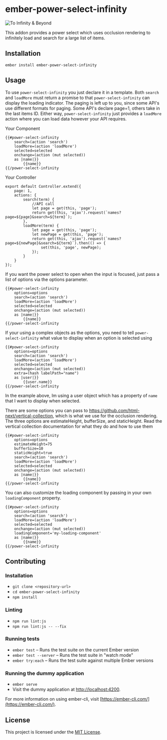 ember-power-select-infinity
==============================================================================

![To Infinity & Beyond](https://media.giphy.com/media/U2BASTIsaw8WQ/giphy.gif)


This addon provides a power select which uses occlusion rendering to infinitely load and search for a large list of items.

Installation
------------------------------------------------------------------------------

```
ember install ember-power-select-infinity
```


Usage
------------------------------------------------------------------------------

To use `power-select-infinity` you just declare it in a template.
Both `search` and `loadMore` must return a promise to that `power-select-infinity` can display the loading indicator.
The paging is left up to you, since some API's use different formats for paging. Some API's declare page=1, others take in the last items ID.
Either way, `power-select-infinity` just provides a `loadMore` action where you can load data however your API requires.

Your Component
```
{{#power-select-infinity
    search=(action 'search')
    loadMore=(action 'loadMore')
    selected=selected
    onchange=(action (mut selected))
    as |name|}}
        {{name}}
{{/power-select-infinity
```

Your Controller
```
export default Controller.extend({
    page: 1,
    actions: {
        search(term) {
            //API call 
            let page = get(this, 'page');
            return get(this, 'ajax').request(`names?page=${page}&search=${term}`);
        },
        loadMore(term) {
            let page = get(this, 'page');
            let newPage = get(this, 'page');
            return get(this, 'ajax').request(`names?page=${newPage}&search=${term}`).then(() => {
                set(this, 'page', newPage);
            });
        }
    }
});
```

If you want the power select to open when the input is focused, just pass a list of options via the options parameter.
```
{{#power-select-infinity
    options=options
    search=(action 'search')
    loadMore=(action 'loadMore')
    selected=selected
    onchange=(action (mut selected))
    as |name|}}
        {{name}}
{{/power-select-infinity
```


If your using a complex objects as the options, you need to tell `power-select-infinity` what value to display when an option is selected using
```
{{#power-select-infinity
    options=options
    search=(action 'search')
    loadMore=(action 'loadMore')
    selected=selected
    onchange=(action (mut selected))
    extra=(hash labelPath="name")
    as |user|}}
        {{user.name}}
{{/power-select-infinity
```
In the example above, Im using a user object which has a property of `name` that I want to display when selected.

There are some options you can pass to https://github.com/html-next/vertical-collection, which is what we use for the occlusion rendering. The three options are estimateHeight, bufferSize, and staticHeight. Read the vertical collection documentation for what they do and how to use them

```
{{#power-select-infinity
    options=options
    estimateHeight=75
    bufferSize=10
    staticHeight=true
    search=(action 'search')
    loadMore=(action 'loadMore')
    selected=selected
    onchange=(action (mut selected))
    as |name|}}
        {{name}}
{{/power-select-infinity
```

You can also customize the loading component by passing in your own `loadingComponent` property.

```
{{#power-select-infinity
    options=options
    search=(action 'search')
    loadMore=(action 'loadMore')
    selected=selected
    onchange=(action (mut selected))
    loadingComponent='my-loading-component'
    as |name|}}
        {{name}}
{{/power-select-infinity
```

Contributing
------------------------------------------------------------------------------

### Installation

* `git clone <repository-url>`
* `cd ember-power-select-infinity`
* `npm install`

### Linting

* `npm run lint:js`
* `npm run lint:js -- --fix`

### Running tests

* `ember test` – Runs the test suite on the current Ember version
* `ember test --server` – Runs the test suite in "watch mode"
* `ember try:each` – Runs the test suite against multiple Ember versions

### Running the dummy application

* `ember serve`
* Visit the dummy application at [http://localhost:4200](http://localhost:4200).

For more information on using ember-cli, visit [https://ember-cli.com/](https://ember-cli.com/).

License
------------------------------------------------------------------------------

This project is licensed under the [MIT License](LICENSE.md).
